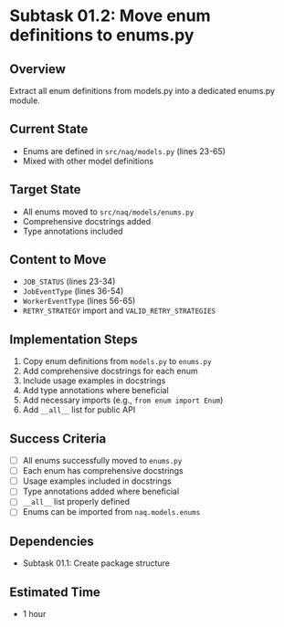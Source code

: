 # Subtask 01.2: Move enum definitions to enums.py

## Overview
Extract all enum definitions from models.py into a dedicated enums.py module.

## Current State
- Enums are defined in `src/naq/models.py` (lines 23-65)
- Mixed with other model definitions

## Target State
- All enums moved to `src/naq/models/enums.py`
- Comprehensive docstrings added
- Type annotations included

## Content to Move
- `JOB_STATUS` (lines 23-34)
- `JobEventType` (lines 36-54) 
- `WorkerEventType` (lines 56-65)
- `RETRY_STRATEGY` import and `VALID_RETRY_STRATEGIES`

## Implementation Steps
1. Copy enum definitions from `models.py` to `enums.py`
2. Add comprehensive docstrings for each enum
3. Include usage examples in docstrings
4. Add type annotations where beneficial
5. Add necessary imports (e.g., `from enum import Enum`)
6. Add `__all__` list for public API

## Success Criteria
- [ ] All enums successfully moved to `enums.py`
- [ ] Each enum has comprehensive docstrings
- [ ] Usage examples included in docstrings
- [ ] Type annotations added where beneficial
- [ ] `__all__` list properly defined
- [ ] Enums can be imported from `naq.models.enums`

## Dependencies
- Subtask 01.1: Create package structure

## Estimated Time
- 1 hour